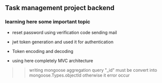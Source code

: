 ## Task management project backend 

### learning here some important topic

- reset password using verification code sending mail


- jwt token generation and used it for authentication

- Token encoding and decoding

- using here completely MVC architecture


>> writing mongoose aggregation query "_id" must be convert into mongoose.Types.objectId 
> otherwise it error occur
